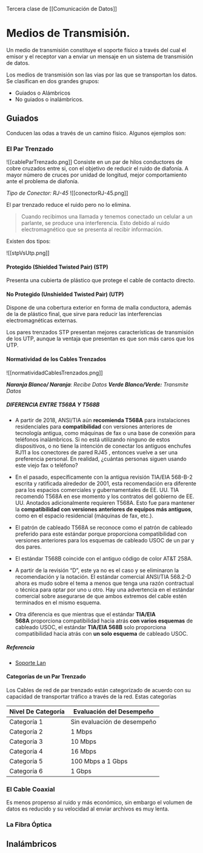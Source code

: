 Tercera clase de [[Comunicación de Datos]]

# Medios de Transmisión.
Un medio de transmisión constituye el soporte físico a través del cual el emisor y el receptor van a enviar un mensaje en un sistema de transmisión de datos.

Los medios de transmisión son las vias por las que se transportan los datos. Se clasifican en dos grandes grupos:

- Guiados o Alámbricos
- No guiados o inalámbricos.

## Guiados
Conducen las odas a través de un camino físico. Algunos ejemplos son:
### El Par Trenzado
![[cableParTrenzado.png]]
Consiste en un par de hilos conductores de cobre cruzados entre si, con el objetivo de reducir el ruido de diafonía. A mayor número de cruces por unidad de longitud, mejor comportamiento ante el problema de diafonía.

*Tipo de Conector: RJ-45*
![[conectorRJ-45.png]]

El par trenzado reduce el ruido pero no lo elimina.

> Cuando recibimos una llamada y tenemos conectado un celular a un parlante, se produce una interferencia. Esto debido al ruido electromagnético que se presenta al recibir información.

Existen dos tipos:

![[stpVsUtp.png]]
#### Protegido (Shielded Twisted Pair) (STP)
Presenta una cubierta de plástico que protege el cable de contacto directo. 
#### No Protegido (Unshielded Twisted Pair) (UTP)

Dispone de una cobertura exterior en forma de malla conductora, además de la de plástico final, que sirve para reducir las interferencias electromagnéticas externas.

Los pares trenzados STP presentan mejores características de transmisión de los UTP, aunque la ventaja que presentan es que son más caros que los UTP.

#### Normatividad de los Cables Trenzados
![[normatividadCablesTrenzados.png]]

***Naranja Blanco/ Naranja***: *Recibe Datos*
***Verde Blanco/Verde:*** *Transmite Datos*
##### **DIFERENCIA ENTRE T568A Y T568B**

- A partir de 2018, ANSI/TIA aún **recomienda T568A** para instalaciones residenciales para **compatibilidad** con versiones anteriores de tecnología antigua, como máquinas de fax o una base de conexión para teléfonos inalámbricos. Si no está utilizando ninguno de estos dispositivos, o no tiene la intención de conectar los antiguos enchufes RJ11 a los conectores de pared RJ45 , entonces vuelve a ser una preferencia personal. En realidad, ¿cuántas personas siguen usando este viejo fax o teléfono?

- En el pasado, específicamente con la antigua revisión TIA/EIA 568-B-2 escrita y ratificada alrededor de 2001, esta recomendación era diferente para los espacios comerciales y gubernamentales de EE. UU. TIA recomendó T568A en ese momento y los contratos del gobierno de EE. UU. Anotados adicionalmente requieren T568A. Esto fue para mantener la **compatibilidad con versiones anteriores de equipos más antiguos**, como en el espacio residencial (máquinas de fax, etc.).

- El patrón de cableado T568A se reconoce como el patrón de cableado preferido para este estándar porque proporciona compatibilidad con versiones anteriores para los esquemas de cableado USOC de un par y dos pares.

- El estándar T568B coincide con el antiguo código de color AT&T 258A.

- A partir de la revisión “D”, este ya no es el caso y se eliminaron la recomendación y la notación. El estándar comercial ANSI/TIA 568.2-D ahora es mudo sobre el tema a menos que tenga una razón contractual o técnica para optar por uno u otro. Hay una advertencia en el estándar comercial sobre asegurarse de que ambos extremos del cable estén terminados en el mismo esquema.

- Otra diferencia es que mientras que el estándar **TIA/EIA 568A** proporciona compatibilidad hacia atrás **con varios esquemas** de cableado USOC, el estándar **TIA/EIA 568B** solo proporciona compatibilidad hacia atrás con **un solo esquema** de cableado USOC.
##### Referencia
- [Soporte Lan](https://soportelan.com/2022/06/11/diferencia-entre-t568a-y-t568b/)

#### Categorías de un Par Trenzado

Los Cables de red de par trenzado están categorizado de acuerdo con su capacidad de transportar tráfico a través de la red. Estas categorías

| Nivel De Categoría | Evaluación del Desempeño |
| ---- | ---- |
| Categoría 1 | Sin evaluación de desempeño |
| Categoría 2 | 1 Mbps |
| Categoría 3 | 10 Mbps |
| Categoría 4 | 16 Mbps |
| Categoría 5 | 100 Mbps a 1 Gbps |
| Categoría 6 | 1 Gbps |
### El Cable Coaxial

Es menos propenso al ruido y más económico, sin embargo el volumen de datos es reducido y su velocidad al enviar archivos es muy lenta.
### La Fibra Óptica

## Inalámbricos
